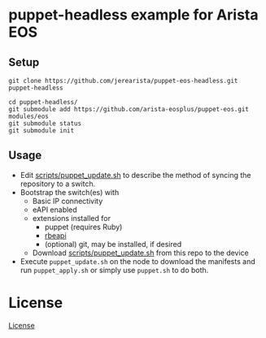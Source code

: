 # puppet-headless example for Arista EOS

## Setup

```
git clone https://github.com/jerearista/puppet-eos-headless.git puppet-headless
```

```
cd puppet-headless/
git submodule add https://github.com/arista-eosplus/puppet-eos.git modules/eos
git submodule status
git submodule init
```

## Usage

* Edit [scripts/puppet_update.sh](scripts/puppet_update.sh) to describe the method of syncing the repository to
  a switch.
* Bootstrap the switch(es) with 
  * Basic IP connectivity
  * eAPI enabled
  * extensions installed for
    * puppet (requires Ruby)
    * [rbeapi](https://github.com/arista-eosplus/rbeapi)
    * (optional) git, may be installed, if desired
  * Download [scripts/puppet_update.sh](scripts/puppet_update.sh) from this repo to the device
* Execute `puppet_update.sh` on the node to download the manifests and run `puppet_apply.sh` or simply use `puppet.sh` to do both.

# License

[License](LICENSE)

